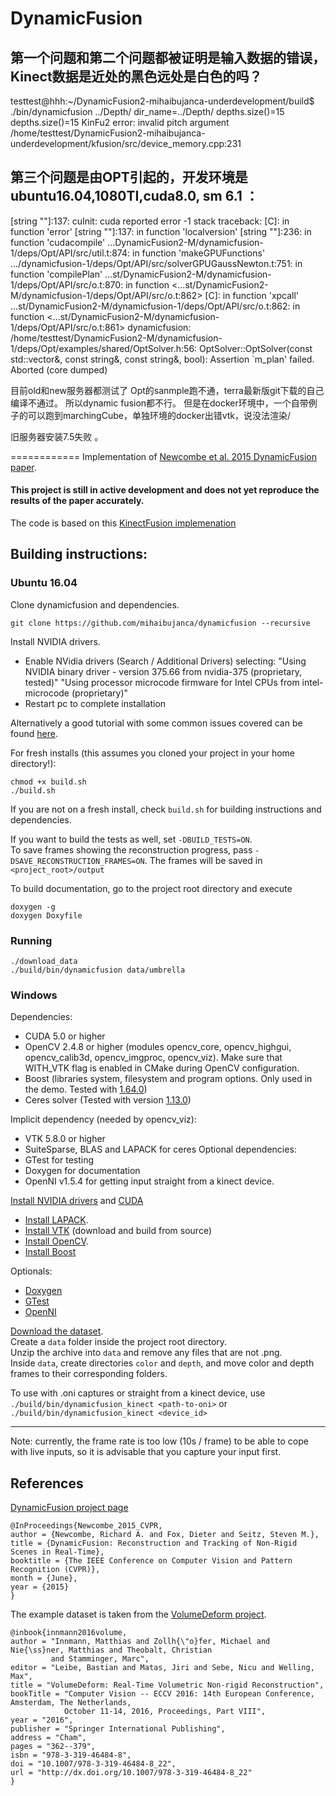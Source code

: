 # DynamicFusion 

## 第一个问题和第二个问题都被证明是输入数据的错误， Kinect数据是近处的黑色远处是白色的吗？  
testtest@hhh:~/DynamicFusion2-mihaibujanca-underdevelopment/build$ ./bin/dynamicfusion ../Depth/
dir_name=../Depth/
depths.size()=15
depths.size()=15
KinFu2 error: invalid pitch argument    /home/testtest/DynamicFusion2-mihaibujanca-underdevelopment/kfusion/src/device_memory.cpp:231

## 第三个问题是由OPT引起的，开发环境是ubuntu16.04,1080TI,cuda8.0, sm 6.1 ：

[string "<string>"]:137: cuInit: cuda reported error -1
stack traceback:
        [C]: in function 'error'
        [string "<string>"]:137: in function 'localversion'
        [string "<string>"]:236: in function 'cudacompile'
        ...DynamicFusion2-M/dynamicfusion-1/deps/Opt/API/src/util.t:874: in function 'makeGPUFunctions'
        .../dynamicfusion-1/deps/Opt/API/src/solverGPUGaussNewton.t:751: in function 'compilePlan'
        ...st/DynamicFusion2-M/dynamicfusion-1/deps/Opt/API/src/o.t:870: in function <...st/DynamicFusion2-M/dynamicfusion-1/deps/Opt/API/src/o.t:862>
        [C]: in function 'xpcall'
        ...st/DynamicFusion2-M/dynamicfusion-1/deps/Opt/API/src/o.t:862: in function <...st/DynamicFusion2-M/dynamicfusion-1/deps/Opt/API/src/o.t:861>
dynamicfusion: /home/testtest/DynamicFusion2-M/dynamicfusion-1/deps/Opt/examples/shared/OptSolver.h:56: OptSolver::OptSolver(const std::vector<unsigned int>&, const string&, const string&, bool): Assertion `m_plan' failed.
Aborted (core dumped)


目前old和new服务器都测试了 Opt的sanmple跑不通，terra最新版git下载的自己编译不通过。 
所以dynamic fusion都不行。 
但是在docker环境中，一个自带例子的可以跑到marchingCube，单独环境的docker出错vtk，说没法渲染/ 


旧服务器安装7.5失败 。 




============
Implementation of [Newcombe et al. 2015 DynamicFusion paper](http://grail.cs.washington.edu/projects/dynamicfusion/papers/DynamicFusion.pdf).

#### This project is still in active development and does not yet reproduce the results of the paper accurately.

The code is based on this [KinectFusion implemenation](https://github.com/Nerei/kinfu_remake)

## Building instructions:

### Ubuntu 16.04
Clone dynamicfusion and dependencies. 
```
git clone https://github.com/mihaibujanca/dynamicfusion --recursive
```

Install NVIDIA drivers.
- Enable NVidia drivers (Search / Additional Drivers) selecting:
	"Using NVIDIA binary driver - version 375.66 from nvidia-375 (proprietary, tested)"
	"Using processor microcode firmware for Intel CPUs from intel-microcode (proprietary)"
- Restart pc to complete installation

Alternatively a good tutorial with some common issues covered can be found [here](
              https://askubuntu.com/a/61433/167689).

For fresh installs (this assumes you cloned your project in your home directory!):
```
chmod +x build.sh
./build.sh
```

If you are not on a fresh install, check `build.sh` for building instructions and dependencies.

If you want to build the tests as well, set `-DBUILD_TESTS=ON`.\
To save frames showing the reconstruction progress, pass `-DSAVE_RECONSTRUCTION_FRAMES=ON`. The frames will be saved in `<project_root>/output`

To build documentation, go to the project root directory and execute
```
doxygen -g
doxygen Doxyfile
```


### Running
```
./download_data 
./build/bin/dynamicfusion data/umbrella
```

### Windows
Dependencies:
* CUDA 5.0 or higher
* OpenCV 2.4.8 or higher (modules opencv_core, opencv_highgui, opencv_calib3d, opencv_imgproc, opencv_viz). Make sure that WITH_VTK flag is enabled in CMake during OpenCV configuration.
* Boost (libraries system, filesystem and program options. Only used in the demo. Tested with [1.64.0](http://www.boost.org/users/history/version_1_64_0.html))
* Ceres solver (Tested with version [1.13.0](http://ceres-solver.org/ceres-solver-1.13.0.tar.gz))

Implicit dependency (needed by opencv_viz):
* VTK 5.8.0 or higher
* SuiteSparse, BLAS and LAPACK for ceres
Optional dependencies:
* GTest for testing
* Doxygen for documentation
* OpenNI v1.5.4 for getting input straight from a kinect device.

[Install NVIDIA drivers](https://www.geforce.com/drivers) and [CUDA](https://developer.nvidia.com/cuda-downloads)
* [Install LAPACK](http://icl.cs.utk.edu/lapack-for-windows/lapack/).
* [Install VTK](http://www.vtk.org/download/) (download and build from source)
* [Install OpenCV](http://docs.opencv.org/3.2.0/d3/d52/tutorial_windows_install.html).  
* [Install Boost](http://www.boost.org/users/download/)

 
Optionals:
* [Doxygen](http://www.stack.nl/~dimitri/doxygen/download.html)
* [GTest](https://github.com/google/googletest) 
* [OpenNI]( http://pointclouds.org/downloads/windows.html)

[Download the dataset](http://lgdv.cs.fau.de/uploads/publications/data/innmann2016deform/umbrella_data.zip).\
Create a `data` folder inside the project root directory. \
Unzip the archive into `data` and remove any files that are not .png. \
Inside `data`, create directories `color` and `depth`, and move color and depth frames to their corresponding folders.

To use with .oni captures or straight from a kinect device, use `./build/bin/dynamicfusion_kinect <path-to-oni>` or `./build/bin/dynamicfusion_kinect <device_id>` 

---
Note: currently, the frame rate is too low (10s / frame) to be able to cope with live inputs, so it is advisable that you capture your input first.

## References
[DynamicFusion project page](http://grail.cs.washington.edu/projects/dynamicfusion/)

```
@InProceedings{Newcombe_2015_CVPR,
author = {Newcombe, Richard A. and Fox, Dieter and Seitz, Steven M.},
title = {DynamicFusion: Reconstruction and Tracking of Non-Rigid Scenes in Real-Time},
booktitle = {The IEEE Conference on Computer Vision and Pattern Recognition (CVPR)},
month = {June},
year = {2015}
}
```

The example dataset is taken from the [VolumeDeform project](http://lgdv.cs.fau.de/publications/publication/Pub.2016.tech.IMMD.IMMD9.volume_6/).
```
@inbook{innmann2016volume,
author = "Innmann, Matthias and Zollh{\"o}fer, Michael and Nie{\ss}ner, Matthias and Theobalt, Christian 
         and Stamminger, Marc",
editor = "Leibe, Bastian and Matas, Jiri and Sebe, Nicu and Welling, Max",
title = "VolumeDeform: Real-Time Volumetric Non-rigid Reconstruction",
bookTitle = "Computer Vision -- ECCV 2016: 14th European Conference, Amsterdam, The Netherlands,
            October 11-14, 2016, Proceedings, Part VIII",
year = "2016",
publisher = "Springer International Publishing",
address = "Cham",
pages = "362--379",
isbn = "978-3-319-46484-8",
doi = "10.1007/978-3-319-46484-8_22",
url = "http://dx.doi.org/10.1007/978-3-319-46484-8_22"
}
```
